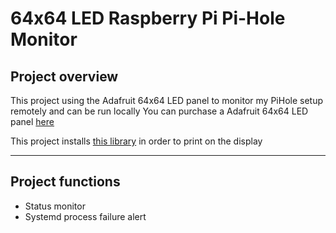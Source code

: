 # 64x64 LED Raspberry Pi Pi-Hole Monitor
## Project overview
This project using the Adafruit 64x64 LED panel to monitor my PiHole setup remotely and can be run locally
You can purchase a Adafruit 64x64 LED panel [here](https://www.adafruit.com/product/3649)

This project installs [this library](https://github.com/hzeller/rpi-rgb-led-matrix/) in order to print on the display
***

## Project functions 
* Status monitor 
* Systemd process failure alert 

 
 